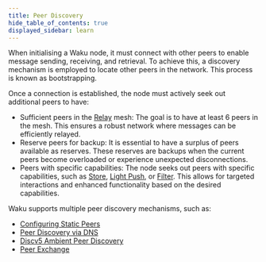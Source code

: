 ```yaml
---
title: Peer Discovery
hide_table_of_contents: true
displayed_sidebar: learn
---
```


When initialising a Waku node, it must connect with other peers to enable message sending, receiving, and retrieval. To achieve this, a discovery mechanism is employed to locate other peers in the network. This process is known as bootstrapping.

Once a connection is established, the node must actively seek out additional peers to have:

- Sufficient peers in the [Relay](/learn/concepts/protocols#relay) mesh: The goal is to have at least 6 peers in the mesh. This ensures a robust network where messages can be efficiently relayed.
- Reserve peers for backup: It is essential to have a surplus of peers available as reserves. These reserves are backups when the current peers become overloaded or experience unexpected disconnections.
- Peers with specific capabilities: The node seeks out peers with specific capabilities, such as [Store](/learn/concepts/protocols#store), [Light Push](/learn/concepts/protocols#light-push), or [Filter](/learn/concepts/protocols#filter). This allows for targeted interactions and enhanced functionality based on the desired capabilities.

Waku supports multiple peer discovery mechanisms, such as:

- [Configuring Static Peers](/learn/concepts/static-peers)
- [Peer Discovery via DNS](/learn/concepts/dns-discovery)
- [Discv5 Ambient Peer Discovery](/learn/concepts/discv5)
- [Peer Exchange](/learn/concepts/peer-exchange)